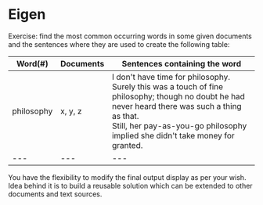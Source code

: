 # Eigen

Exercise: find the most common occurring words in some given documents and the sentences where they are used to create the following table:

| Word(#) | Documents | Sentences containing the word |
|----------|----------------|--------|
| philosophy | x, y, z | I don't have time for philosophy. <br/> Surely this was a touch of fine philosophy; though no doubt he had never heard there was such a thing as that. <br/> Still, her pay-as-you-go philosophy implied she didn't take money for granted. |
| --- | --- | --- |

You have the flexibility to modify the final output display as per your wish. Idea behind it is to build a reusable solution which can be extended to other documents and text sources.
